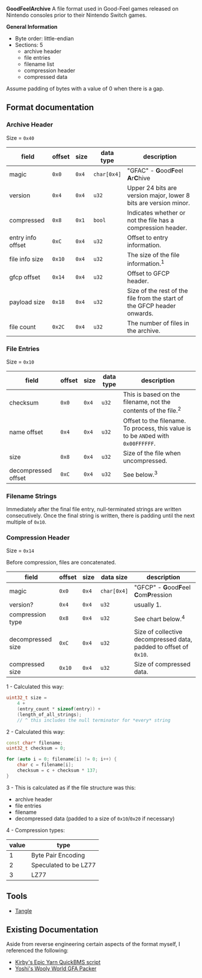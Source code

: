 **GoodFeelArchive**
A file format used in Good-Feel games released on Nintendo consoles prior to their Nintendo Switch games.

**General Information**
- Byte order: little-endian
- Sections: 5
	- archive header
	- file entries
	- filename list
	- compression header
	- compressed data

Assume padding of bytes with a value of 0 when there is a gap.

## Format documentation
### Archive Header 
Size = `0x40`

| field             | offset | size  | data type   | description                                                             |
| ----------------- | ------ | ----- | ----------- | ----------------------------------------------------------------------- |
| magic             | `0x0`  | `0x4` | `char[0x4]` | "GFAC" - **G**ood**F**eel **A**r**C**hive                               |
| version           | `0x4`  | `0x4` | `u32`       | Upper 24 bits are version major, lower 8 bits are version minor.        |
| compressed        | `0x8`  | `0x1` | `bool`      | Indicates whether or not the file has a compression header.             |
| entry info offset | `0xC`  | `0x4` | `u32`       | Offset to entry information.                                            |
| file info size    | `0x10` | `0x4` | `u32`       | The size of the file information.<sup>1</sup>                           |
| gfcp offset       | `0x14` | `0x4` | `u32`       | Offset to GFCP header.                                                  |
| payload size      | `0x18` | `0x4` | `u32`       | Size of the rest of the file from the start of the GFCP header onwards. |
| file count        | `0x2C` | `0x4` | `u32`       | The number of files in the archive.                                     |
### File Entries
Size = `0x10`

| field               | offset | size  | data type | description                                                                        |
| ------------------- | ------ | ----- | --------- | ---------------------------------------------------------------------------------- |
| checksum            | `0x0`  | `0x4` | `u32`     | This is based on the filename, not the contents of the file.<sup>2</sup>           |
| name offset         | `0x4`  | `0x4` | `u32`     | Offset to the filename. To process, this value is to be `AND`ed with `0x00FFFFFF`. |
| size                | `0x8`  | `0x4` | `u32`     | Size of the file when uncompressed.                                                |
| decompressed offset | `0xC`  | `0x4` | `u32`     | See below.<sup>3</sup>                                                             |
### Filename Strings
Immediately after the final file entry, null-terminated strings are written consecutively. Once the final string is written, there is padding until the next multiple of `0x10`.

### Compression Header
Size = `0x14`

Before compression, files are concatenated.

| field             | offset | size  | data size   | description                                                       |
| ----------------- | ------ | ----- | ----------- | ----------------------------------------------------------------- |
| magic             | `0x0`  | `0x4` | `char[0x4]` | "GFCP" - **G**ood**F**eel **C**om**P**ression                     |
| version?          | `0x4`  | `0x4` | `u32`       | usually 1.                                                        |
| compression type  | `0x8`  | `0x4` | `u32`       | See chart below.<sup>4</sup>                                      |
| decompressed size | `0xC`  | `0x4` | `u32`       | Size of collective decompressed data, padded to offset of `0x10`. |
| compressed size   | `0x10` | `0x4` | `u32`       | Size of compressed data.                                          |

1 - Calculated this way:
```c++
uint32_t size =
	4 + 
	(entry_count * sizeof(entry)) + 
	(length_of_all_strings); 
	// ^ this includes the null terminator for *every* string
```

2 - Calculated this way:
```c++
const char* filename;
uint32_t checksum = 0;

for (auto i = 0; filename[i] != 0; i++) {
	char c = filename[i];
	checksum = c + checksum * 137;
}
```

3 - This is calculated as if the file structure was this:
- archive header
- file entries
- filename
- decompressed data (padded to a size of `0x10`/`0x20` if necessary)

4 - Compression types:

| value | type                  |
| ----- | --------------------- |
| 1     | Byte Pair Encoding    |
| 2     | Speculated to be LZ77 |
| 3     | LZ77                  |

## Tools
- [Tangle](https://github.com/Swiftshine/Tangle)
## Existing Documentation
Aside from reverse engineering certain aspects of the format myself, I referenced the following:
- [Kirby's Epic Yarn QuickBMS script](http://aluigi.altervista.org/bms/kirby_epic_yarn.bms)
- [Yoshi's Wooly World GFA Packer](https://github.com/jam1garner/gfa-packer)

